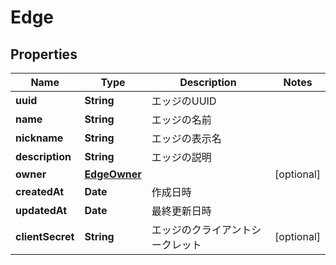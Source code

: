 

# Edge


## Properties

| Name | Type | Description | Notes |
|------------ | ------------- | ------------- | -------------|
|**uuid** | **String** | エッジのUUID |  |
|**name** | **String** | エッジの名前 |  |
|**nickname** | **String** | エッジの表示名 |  |
|**description** | **String** | エッジの説明 |  |
|**owner** | [**EdgeOwner**](EdgeOwner.md) |  |  [optional] |
|**createdAt** | **Date** | 作成日時 |  |
|**updatedAt** | **Date** | 最終更新日時 |  |
|**clientSecret** | **String** | エッジのクライアントシークレット |  [optional] |



